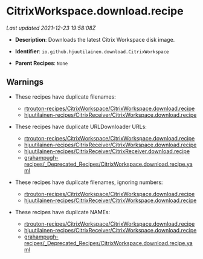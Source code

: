 # CitrixWorkspace.download.recipe

_Last updated 2021-12-23 19:58:08Z_

- **Description**: Downloads the latest Citrix Workspace disk image.

- **Identifier**: `io.github.hjuutilainen.download.CitrixWorkspace`

- **Parent Recipes**: `None`

## Warnings

- These recipes have duplicate filenames:
    - [rtrouton-recipes/CitrixWorkspace/CitrixWorkspace.download.recipe](/autopkg-dupe-tracker/rtrouton-recipes/CitrixWorkspace/CitrixWorkspace.download.recipe)
    - [hjuutilainen-recipes/CitrixReceiver/CitrixWorkspace.download.recipe](/autopkg-dupe-tracker/hjuutilainen-recipes/CitrixReceiver/CitrixWorkspace.download.recipe)

- These recipes have duplicate URLDownloader URLs:
    - [rtrouton-recipes/CitrixWorkspace/CitrixWorkspace.download.recipe](/autopkg-dupe-tracker/rtrouton-recipes/CitrixWorkspace/CitrixWorkspace.download.recipe)
    - [hjuutilainen-recipes/CitrixReceiver/CitrixWorkspace.download.recipe](/autopkg-dupe-tracker/hjuutilainen-recipes/CitrixReceiver/CitrixWorkspace.download.recipe)
    - [hjuutilainen-recipes/CitrixReceiver/CitrixReceiver.download.recipe](/autopkg-dupe-tracker/hjuutilainen-recipes/CitrixReceiver/CitrixReceiver.download.recipe)
    - [grahampugh-recipes/_Deprecated_Recipes/CitrixWorkspace.download.recipe.yaml](/autopkg-dupe-tracker/grahampugh-recipes/_Deprecated_Recipes/CitrixWorkspace.download.recipe.yaml)

- These recipes have duplicate filenames, ignoring numbers:
    - [rtrouton-recipes/CitrixWorkspace/CitrixWorkspace.download.recipe](/autopkg-dupe-tracker/rtrouton-recipes/CitrixWorkspace/CitrixWorkspace.download.recipe)
    - [hjuutilainen-recipes/CitrixReceiver/CitrixWorkspace.download.recipe](/autopkg-dupe-tracker/hjuutilainen-recipes/CitrixReceiver/CitrixWorkspace.download.recipe)

- These recipes have duplicate NAMEs:
    - [rtrouton-recipes/CitrixWorkspace/CitrixWorkspace.download.recipe](/autopkg-dupe-tracker/rtrouton-recipes/CitrixWorkspace/CitrixWorkspace.download.recipe)
    - [hjuutilainen-recipes/CitrixReceiver/CitrixWorkspace.download.recipe](/autopkg-dupe-tracker/hjuutilainen-recipes/CitrixReceiver/CitrixWorkspace.download.recipe)
    - [grahampugh-recipes/_Deprecated_Recipes/CitrixWorkspace.download.recipe.yaml](/autopkg-dupe-tracker/grahampugh-recipes/_Deprecated_Recipes/CitrixWorkspace.download.recipe.yaml)